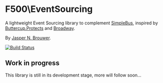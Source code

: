 # F500\EventSourcing

A lightweight Event Sourcing library to complement [SimpleBus][1], inspired by [Buttercup.Protects][2] and [Broadway][3].

By [Jasper N. Brouwer](https://github.com/jaspernbrouwer).

[![Build Status](https://travis-ci.org/f500/event-sourcing.svg?branch=master)](https://travis-ci.org/f500/event-sourcing)

## Work in progress

This library is still in its development stage, more will follow soon...

[1]: https://github.com/SimpleBus
[2]: https://buttercup-php.github.io/protects/
[3]: https://github.com/qandidate-labs/broadway
